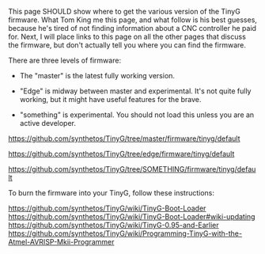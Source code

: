 This page SHOULD show where to get the various version of the TinyG firmware.  What Tom King me this page, and what follow is his best guesses, because he's tired of not finding information about a CNC controller he paid for. Next, I will place links to this page on all the other pages that discuss the firmware, but don't actually tell you where you can find the firmware.

There are three levels of firmware:
* The "master" is the latest fully working version.  

* "Edge" is midway between master and experimental. It's not quite fully working, but 
it might have useful features for the brave.

* "something" is experimental. You should not load this unless you are an active developer.

https://github.com/synthetos/TinyG/tree/master/firmware/tinyg/default

https://github.com/synthetos/TinyG/tree/edge/firmware/tinyg/default

https://github.com/synthetos/TinyG/tree/SOMETHING/firmware/tinyg/default

To burn the firmware into your TinyG, follow these instructions:

https://github.com/synthetos/TinyG/wiki/TinyG-Boot-Loader
https://github.com/synthetos/TinyG/wiki/TinyG-Boot-Loader#wiki-updating
https://github.com/synthetos/TinyG/wiki/TinyG-0.95-and-Earlier
https://github.com/synthetos/TinyG/wiki/Programming-TinyG-with-the-Atmel-AVRISP-Mkii-Programmer